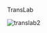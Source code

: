 TransLab

![translab2](https://user-images.githubusercontent.com/38013094/47367883-fbb2ef80-d6b6-11e8-91c3-67578378c3f4.jpg)

